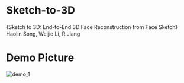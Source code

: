 # Sketch-to-3D
《Sketch to 3D: End-to-End 3D Face Reconstruction from Face Sketch》Haolin Song, Weijie Li, R Jiang

# Demo Picture
![demo_1](https://github.com/Jimmy142857/Sketch-to-3D/assets/90775550/e1c4e1ff-edf9-4374-8dce-3570c2ba187d)
